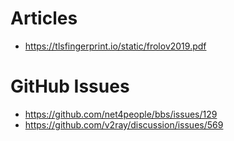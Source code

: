 # Articles  

- https://tlsfingerprint.io/static/frolov2019.pdf

# GitHub Issues  

- https://github.com/net4people/bbs/issues/129
- https://github.com/v2ray/discussion/issues/569
